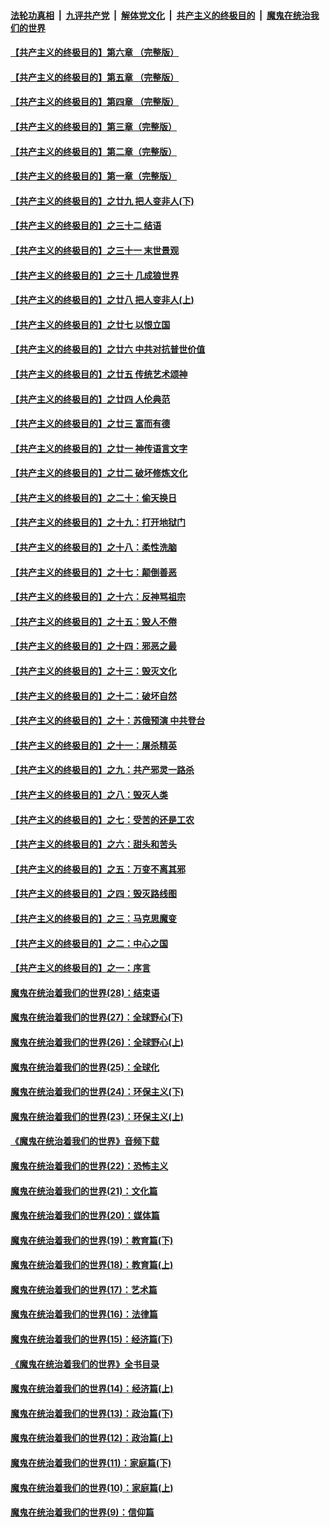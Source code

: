 ####  [法轮功真相](../../../../basic/blob/master/README.md?t=07041031) &nbsp;|&nbsp; [九评共产党](../../../../9ping.md/blob/master/README.md?t=07041031) &nbsp;|&nbsp; [解体党文化](../../../../jtdwh.md/blob/master/README.md?t=07041031)  &nbsp;|&nbsp; [共产主义的终极目的](../../../../gczydzjmd.md/blob/master/README.md?t=07041031) &nbsp;|&nbsp; [魔鬼在统治我们的世界](../../../../mgztzwmdsj.md/blob/master/README.md?t=07041031) 

#### [【共产主义的终极目的】第六章 （完整版）](../pages/nsc422/n11428913.md?t=07041031) 

#### [【共产主义的终极目的】第五章 （完整版）](../pages/nsc422/n11428912.md?t=07041031) 

#### [【共产主义的终极目的】第四章 （完整版）](../pages/nsc422/n11428907.md?t=07041031) 

#### [【共产主义的终极目的】第三章（完整版）](../pages/nsc422/n11428848.md?t=07041031) 

#### [【共产主义的终极目的】第二章（完整版）](../pages/nsc422/n11428831.md?t=07041031) 

#### [【共产主义的终极目的】第一章（完整版）](../pages/nsc422/n11417651.md?t=07041031) 

#### [【共产主义的终极目的】之廿九 把人变非人(下)](../pages/nsc422/n11344140.md?t=07041031) 

#### [【共产主义的终极目的】之三十二 结语](../pages/nsc422/n11360535.md?t=07041031) 

#### [【共产主义的终极目的】之三十一 末世景观](../pages/nsc422/n11351129.md?t=07041031) 

#### [【共产主义的终极目的】之三十 几成狼世界](../pages/nsc422/n11348280.md?t=07041031) 

#### [【共产主义的终极目的】之廿八 把人变非人(上)](../pages/nsc422/n11340492.md?t=07041031) 

#### [【共产主义的终极目的】之廿七 以恨立国](../pages/nsc422/n11336944.md?t=07041031) 

#### [【共产主义的终极目的】之廿六 中共对抗普世价值](../pages/nsc422/n11324785.md?t=07041031) 

#### [【共产主义的终极目的】之廿五 传统艺术颂神](../pages/nsc422/n11296396.md?t=07041031) 

#### [【共产主义的终极目的】之廿四 人伦典范](../pages/nsc422/n11296397.md?t=07041031) 

#### [【共产主义的终极目的】之廿三 富而有德](../pages/nsc422/n11283598.md?t=07041031) 

#### [【共产主义的终极目的】之廿一 神传语言文字](../pages/nsc422/n11263265.md?t=07041031) 

#### [【共产主义的终极目的】之廿二 破坏修炼文化](../pages/nsc422/n11245728.md?t=07041031) 

#### [【共产主义的终极目的】之二十：偷天换日](../pages/nsc422/n11238846.md?t=07041031) 

#### [【共产主义的终极目的】之十九：打开地狱门](../pages/nsc422/n11206376.md?t=07041031) 

#### [【共产主义的终极目的】之十八：柔性洗脑](../pages/nsc422/n11199994.md?t=07041031) 

#### [【共产主义的终极目的】之十七：颠倒善恶](../pages/nsc422/n11179782.md?t=07041031) 

#### [【共产主义的终极目的】之十六：反神骂祖宗](../pages/nsc422/n11166798.md?t=07041031) 

#### [【共产主义的终极目的】之十五：毁人不倦](../pages/nsc422/n11166792.md?t=07041031) 

#### [【共产主义的终极目的】之十四：邪恶之最](../pages/nsc422/n11150249.md?t=07041031) 

#### [【共产主义的终极目的】之十三：毁灭文化](../pages/nsc422/n11135227.md?t=07041031) 

#### [【共产主义的终极目的】之十二：破坏自然](../pages/nsc422/n11135214.md?t=07041031) 

#### [【共产主义的终极目的】之十：苏俄预演 中共登台](../pages/nsc422/n11118424.md?t=07041031) 

#### [【共产主义的终极目的】之十一：屠杀精英](../pages/nsc422/n11118442.md?t=07041031) 

#### [【共产主义的终极目的】之九：共产邪灵一路杀](../pages/nsc422/n11114139.md?t=07041031) 

#### [【共产主义的终极目的】之八：毁灭人类](../pages/nsc422/n11108503.md?t=07041031) 

#### [【共产主义的终极目的】之七：受苦的还是工农](../pages/nsc422/n11101809.md?t=07041031) 

#### [【共产主义的终极目的】之六：甜头和苦头](../pages/nsc422/n11096971.md?t=07041031) 

#### [【共产主义的终极目的】之五：万变不离其邪](../pages/nsc422/n11091285.md?t=07041031) 

#### [【共产主义的终极目的】之四：毁灭路线图](../pages/nsc422/n11086284.md?t=07041031) 

#### [【共产主义的终极目的】之三：马克思魔变](../pages/nsc422/n11061941.md?t=07041031) 

#### [【共产主义的终极目的】之二：中心之国](../pages/nsc422/n11047728.md?t=07041031) 

#### [【共产主义的终极目的】之一：序言](../pages/nsc422/n11086077.md?t=07041031) 

#### [魔鬼在统治着我们的世界(28)：结束语](../pages/nsc422/n10936246.md?t=07041031) 

#### [魔鬼在统治着我们的世界(27)：全球野心(下)](../pages/nsc422/n10928319.md?t=07041031) 

#### [魔鬼在统治着我们的世界(26)：全球野心(上)](../pages/nsc422/n10900318.md?t=07041031) 

#### [魔鬼在统治着我们的世界(25)：全球化](../pages/nsc422/n10788205.md?t=07041031) 

#### [魔鬼在统治着我们的世界(24)：环保主义(下)](../pages/nsc422/n10695307.md?t=07041031) 

#### [魔鬼在统治着我们的世界(23)：环保主义(上)](../pages/nsc422/n10688613.md?t=07041031) 

#### [《魔鬼在统治着我们的世界》音频下载](../pages/nsc422/n10635553.md?t=07041031) 

#### [魔鬼在统治着我们的世界(22)：恐怖主义](../pages/nsc422/n10614727.md?t=07041031) 

#### [魔鬼在统治着我们的世界(21)：文化篇](../pages/nsc422/n10597706.md?t=07041031) 

#### [魔鬼在统治着我们的世界(20)：媒体篇](../pages/nsc422/n10586579.md?t=07041031) 

#### [魔鬼在统治着我们的世界(19)：教育篇(下)](../pages/nsc422/n10564808.md?t=07041031) 

#### [魔鬼在统治着我们的世界(18)：教育篇(上)](../pages/nsc422/n10526970.md?t=07041031) 

#### [魔鬼在统治着我们的世界(17)：艺术篇](../pages/nsc422/n10499093.md?t=07041031) 

#### [魔鬼在统治着我们的世界(16)：法律篇](../pages/nsc422/n10485969.md?t=07041031) 

#### [魔鬼在统治着我们的世界(15)：经济篇(下)](../pages/nsc422/n10469975.md?t=07041031) 

#### [《魔鬼在统治着我们的世界》全书目录](../pages/nsc422/n10464261.md?t=07041031) 

#### [魔鬼在统治着我们的世界(14)：经济篇(上)](../pages/nsc422/n10457370.md?t=07041031) 

#### [魔鬼在统治着我们的世界(13)：政治篇(下)](../pages/nsc422/n10448270.md?t=07041031) 

#### [魔鬼在统治着我们的世界(12)：政治篇(上)](../pages/nsc422/n10444576.md?t=07041031) 

#### [魔鬼在统治着我们的世界(11)：家庭篇(下)](../pages/nsc422/n10440961.md?t=07041031) 

#### [魔鬼在统治着我们的世界(10)：家庭篇(上)](../pages/nsc422/n10435448.md?t=07041031) 

#### [魔鬼在统治着我们的世界(9)：信仰篇](../pages/nsc422/n10432159.md?t=07041031) 

